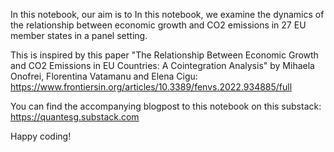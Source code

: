 In this notebook, our aim is to In this notebook, we examine the dynamics of the relationship between economic growth and CO2 emissions in 27 EU member states in a panel setting. 

This is inspired by this paper "The Relationship Between Economic Growth and CO2 Emissions in EU Countries: A Cointegration Analysis" by Mihaela Onofrei, Florentina Vatamanu and Elena Cigu: https://www.frontiersin.org/articles/10.3389/fenvs.2022.934885/full

You can find the accompanying blogpost to this notebook on this substack: https://quantesg.substack.com

Happy coding!
